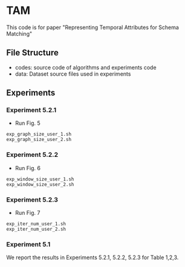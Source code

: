 # TAM
This code is for paper "Representing Temporal Attributes for Schema Matching"
## File Structure
* codes: source code of algorithms and experiments code
* data: Dataset source files used in experiments

## Experiments
### Experiment 5.2.1
* Run Fig. 5
```
exp_graph_size_user_1.sh
exp_graph_size_user_2.sh
```

### Experiment 5.2.2

* Run Fig. 6
```
exp_window_size_user_1.sh
exp_window_size_user_2.sh
```

### Experiment 5.2.3
* Run Fig. 7
```
exp_iter_num_user_1.sh
exp_iter_num_user_2.sh
```

### Experiment 5.1

We report the results in Experiments 5.2.1, 5.2.2, 5.2.3 for Table 1,2,3.
